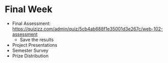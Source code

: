 # Final Week
- Final Assessment: https://quizizz.com/admin/quiz/5cb4ab688f1e35001d3e267c/web-102-assessment
    - Save the results
- Project Presentations
- Semester Survey
- Prize Distribution
